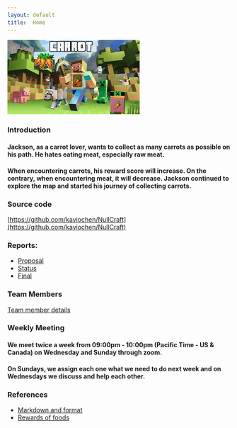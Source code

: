 ```yaml
---
layout: default
title:  Home
---
```

<div style="text-align:left;">
<img src="./image/home_page.jpg"  />
</div>

### Introduction

#### Jackson, as a carrot lover, wants to collect as many carrots as possible on his path. He hates eating meat, especially raw meat. 
#### When encountering carrots, his reward score will increase. On the contrary, when encountering meat, it will decrease. Jackson continued to explore the map and started his journey of collecting carrots.

### Source code
[https://github.com/kaviochen/NullCraft](https://github.com/kaviochen/NullCraft)

### Reports:

- [Proposal](proposal.html)
- [Status](status.html)
- [Final](final.html)

### Team Members 
[Team member details](https://kaviochen.github.io/NullCraft/team.html)

### Weekly Meeting

#### We meet twice a week from 09:00pm - 10:00pm (Pacific Time - US & Canada) on Wednesday and Sunday through zoom.
#### On Sundays, we assign each one what we need to do next week and on Wednesdays we discuss and help each other.


### References
- [Markdown and format](https://github.com/mundimark/quickrefs/blob/master/HTML.md)
- [Rewards of foods](https://minecraft.gamepedia.com/Food)
